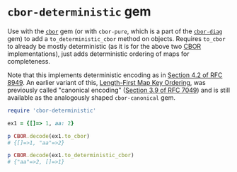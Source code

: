 # `cbor-deterministic` gem

Use with the [`cbor`][cbor-ruby] gem (or with `cbor-pure`, which is a
part of the [`cbor-diag`][cbor-diag] gem) to
add a `to_deterministic_cbor` method on objects.
Requires `to_cbor` to already be mostly deterministic (as it is for the
above two [CBOR] implementations), just adds deterministic ordering of maps
for completeness.

Note that this implements deterministic encoding as in [Section 4.2 of
RFC 8949](https://www.rfc-editor.org/rfc/rfc8949.html#section-4.2).
An earlier variant of this, [Length-First Map Key
Ordering](https://www.rfc-editor.org/rfc/rfc8949.html#section-4.2.3),
was previously called "canonical encoding" ([Section 3.9 of RFC
7049](https://www.rfc-editor.org/rfc/rfc7049.html#section-3.9)) and is
still available as the analogously shaped `cbor-canonical` gem.

```ruby
require 'cbor-deterministic'

ex1 = {[]=> 1, aa: 2}

p CBOR.decode(ex1.to_cbor)
# {[]=>1, "aa"=>2}

p CBOR.decode(ex1.to_deterministic_cbor)
# {"aa"=>2, []=>1}
```

[cbor-ruby]: https://github.com/cabo/cbor-ruby
[cbor-diag]: https://github.com/cabo/cbor-diag
[CBOR]: http://cbor.io

